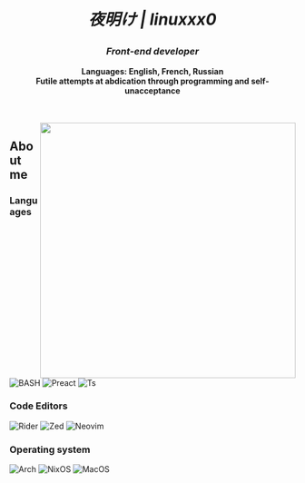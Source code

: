 <div align="center">

<h1 align="center">
  
 *夜明け | linuxxx0*

</h1> 

### *Front-end  developer*


**Languages: English, French, Russian**<br>
**Futile attempts at abdication through programming and self-unacceptance**

<br>
<br>
</div>

<img align="right" src="https://external-content.duckduckgo.com/iu/?u=https%3A%2F%2Fart.pixilart.com%2F58d01e0a6303df2.png&f=1&nofb=1" width="450">

## About me

### Languages
![BASH](https://img.shields.io/badge/Bash%20-A8FEFF?style=for-the-badge&logo=gnu-bash&logoColor=000000)
![Preact](https://img.shields.io/badge/Preact%20-A8FEFF?style=for-the-badge&logo=preact&logoColor=000000)
![Ts](https://img.shields.io/badge/TypeScript%20-A8FEFF?style=for-the-badge&logo=typescript&logoColor=000000)

### Code Editors  
![Rider](https://img.shields.io/badge/%20Rider-A8FEFF?style=for-the-badge&logo=rider&logoColor=000000)
![Zed](https://img.shields.io/badge/%20Zed-A8FEFF?style=for-the-badge&logo=zed-industries&logoColor=000000)
![Neovim](https://img.shields.io/badge/%20Neovim-A8FEFF?style=for-the-badge&logo=neovim&logoColor=000000)


### Operating system
![Arch](https://img.shields.io/badge/Arch%20-A8FEFF?style=for-the-badge&logo=arch-linux&logoColor=000000)
![NixOS](https://img.shields.io/badge/NixOS%20-A8FEFF?style=for-the-badge&logo=nixos&logoColor=000000)
![MacOS](https://img.shields.io/badge/MacOS%20-A8FEFF?style=for-the-badge&logo=macos&logoColor=000000)
